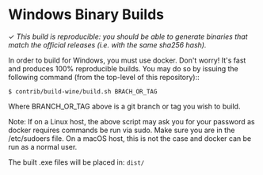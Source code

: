 Windows Binary Builds
=====================

✓ _This build is reproducible: you should be able to generate
   binaries that match the official releases (i.e. with the same sha256 hash)._

In order to build for Windows, you must use docker.
Don't worry! It's fast and produces 100% reproducible builds.
You may do so by issuing the following command (from the top-level of this
repository)::

    $ contrib/build-wine/build.sh BRACH_OR_TAG

Where BRANCH_OR_TAG above is a git branch or tag you wish to build.

Note: If on a Linux host, the above script may ask you for your password as
docker requires commands be run via sudo.  Make sure you are in the /etc/sudoers
file.  On a macOS host, this is not the case and docker can be run as a normal
user.

The built .exe files will be placed in: `dist/`


